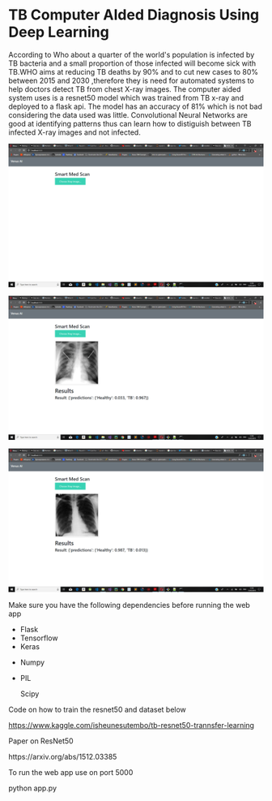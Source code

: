 # TB Computer AIded Diagnosis Using Deep Learning

<p>According to Who about a quarter of the world's population is infected by TB bacteria  and a small proportion of those infected will become sick with TB.WHO aims at reducing TB deaths by 90% and to cut new cases to 80% between 2015 and 2030 ,therefore they is need for automated systems to help doctors detect TB from chest X-ray images. The computer aided system uses is a resnet50 model which was trained from TB x-ray and deployed to a flask api. The model has an accuracy of 81% which is not bad considering the data used was little. Convolutional Neural Networks are good at identifying patterns thus can learn how to distiguish between TB infected X-ray images and not infected. </p>


![TBComputerAIdedDiagnosis](images/Screenshot1.png)

![TBComputerAIdedDiagnosis](images/Screenshot2.png)

![TBComputerAIdedDiagnosis](images/Screenshot3.png)

<p> Make sure you have the following dependencies before running the web app</p>

<ul>

<li>Flask</li>
<li>Tensorflow</li>
<li>Keras</p>
<li>Numpy</p>
<li>PIL</p>
<p>Scipy</p>

</ul>

<p>Code on how to train the resnet50 and dataset below  </p>

https://www.kaggle.com/isheunesutembo/tb-resnet50-trannsfer-learning

<p>Paper on ResNet50</p>
https://arxiv.org/abs/1512.03385

<p>To run the web app use on port 5000 </p>

<p> python app.py </p>
